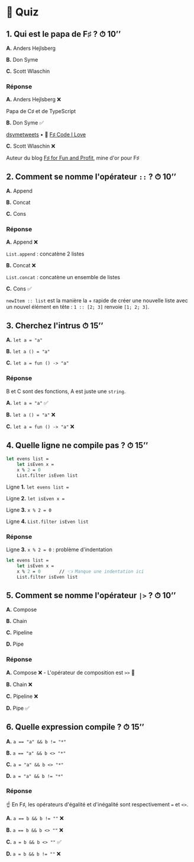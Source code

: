 # 🍔 Quiz

## 1. Qui est le papa de F♯ ? ⏱ 10’’

**A.** Anders Hejlsberg

**B.** Don Syme

**C.** Scott Wlaschin

### Réponse

**A.** Anders Hejlsberg ❌

Papa de C♯ et de TypeScript

**B.** Don Syme ✅

&#x20;[dsymetweets](https://twitter.com/dsymetweets) • 🎥 [F♯ Code I Love](https://www.youtube.com/watch?v=1AZA1zoP-II)

**C.** Scott Wlaschin ❌

Auteur du blog [F♯ for Fun and Profit](https://fsharpforfunandprofit.com/), mine d'or pour F♯

## 2. Comment se nomme l'opérateur `::` ? ⏱ 10’’

**A.** Append

**B.** Concat

**C.** Cons

### Réponse

**A.** Append ❌

`List.append` : concatène 2 listes

**B.** Concat ❌

`List.concat` : concatène un ensemble de listes

**C.** Cons ✅

`newItem :: list` est la manière la + rapide de créer une nouvelle liste avec un nouvel élément en tête : `1 :: [2; 3]` renvoie `[1; 2; 3]`.

## 3. Cherchez l'intrus ⏱ 15’’

**A.** `let a = "a"`

**B.** `let a () = "a"`

**C.** `let a = fun () -> "a"`

### Réponse

B et C sont des fonctions, A est juste une `string`.

**A.** `let a = "a"` ✅

**B.** `let a () = "a"` ❌

**C.** `let a = fun () -> "a"` ❌

## 4. Quelle ligne ne compile pas ? ⏱ 15’’

```fsharp
let evens list =
    let isEven x =
    x % 2 = 0
    List.filter isEven list
```

Ligne **1.** `let evens list =`

Ligne **2.** `let isEven x =`

Ligne **3.** `x % 2 = 0`

Ligne **4.** `List.filter isEven list`

### Réponse

Ligne **3.** `x % 2 = 0` : problème d'indentation

```fsharp
let evens list =
    let isEven x =
    x % 2 = 0       // 👈 Manque une indentation ici
    List.filter isEven list
```

## 5. Comment se nomme l'opérateur `|>` ? ⏱ 10’’

**A.** Compose

**B.** Chain

**C.** Pipeline

**D.** Pipe

### Réponse

**A.** Compose ❌ - L'opérateur de composition est `>>` 📍

**B.** Chain ❌

**C.** Pipeline ❌

**D.** Pipe ✅

## 6. Quelle expression compile ? ⏱ 15’’

**A.** `a == "a" && b != "*"`

**B.** `a == "a" && b <> "*"`

**C.** `a = "a" && b <> "*"`

**D.** `a = "a" && b != "*"`

### Réponse

☝ En F♯, les opérateurs d'égalité et d'inégalité sont respectivement `=` et `<>`.

**A.** `a == b && b != ""` ❌

**B.** `a == b && b <> ""` ❌

**C.** `a = b && b <> ""` ✅

**D.** `a = b && b != ""` ❌

